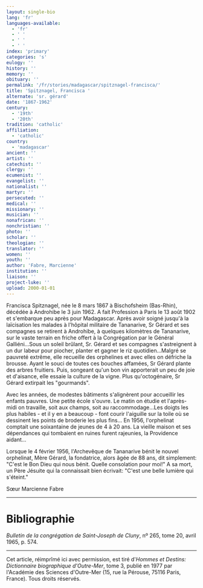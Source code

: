 ```yaml
---
layout: single-bio
lang: 'fr'
languages-available:
  - 'fr'
  - ' '
  - ' '
  - ' '
index: 'primary'
categories: 's'
eulogy: ''
history: ''
memory: ''
obituary: ''
permalink: '/fr/stories/madagascar/spitznagel-francisca/'
title: 'Spitznagel, Francisca '
alternate: 'sr. gérard'
date: '1867-1962'
century:
  - '19th'
  - '20th'
tradition: 'catholic'
affiliation:
  - 'catholic'
country:
  - 'madagascar'
ancient: ''
artist: ''
catechist: ''
clergy: ''
ecumenist: ''
evangelist: ''
nationalist: ''
martyr: ''
persecuted: ''
medical: ''
missionary: ''
musician: ''
nonafrican: ''
nonchristian: ''
photo: ''
scholar: ''
theologian: ''
translator: ''
women: ''
youth: ''
author: 'Fabre, Marcienne'
institution: ''
liaison: ''
project-luke: ''
upload: 2000-01-01
---
```



Francisca Spitznagel, née le 8 mars 1867 à Bischofsheim (Bas-Rhin), décédée à Androhibe le 3 juin 1962. A fait Profession à Paris le 13 août 1902 et s'embarque peu après pour Madagascar. Après avoir soigné jusqu'à la laïcisation les malades à l'hôpital militaire de Tananarive, Sr Gérard et ses compagnes se retirent à Androhibe, à quelques kilomètres de Tananarive, sur le vaste terrain en friche offert à la Congrégation par le Général Galliéni...Sous un soleil brûlant, Sr. Gérard et ses compagnes s'astreignent à un dur labeur pour piocher, planter et gagner le riz quotidien…Malgré se pauvreté extrême, elle recueille des orphelines et avec elles on défriche la brousse. Ayant le souci de toutes ces bouches affamées, Sr Gérard plante des arbres fruitiers. Puis, songeant qu'un bon vin apporterait un peu de joie et d'aisance, elle essaie la culture de la vigne. Plus qu'octogénaire, Sr Gérard extirpait les "gourmands".

Avec les années, de modestes bâtiments s'alignèrent pour accueillir les enfants pauvres. Une petite école s'ouvre. Le matin on étudie et l'après-midi on travaille, soit aux champs, soit au raccommodage…Les doigts les plus habiles - et il y en a beaucoup - font courir l'aiguille sur la toile où se dessinent les points de broderie les plus fins… En 1956, l'orphelinat comptait une soixantaine de jeunes de 4 à 20 ans. La vieille maison et ses dépendances qui tombaient en ruines furent rajeunies, la Providence aidant...

Lorsque le 4 février 1956, l'Archevêque de Tananarive bénit le nouvel orphelinat, Mère Gérard, la fondatrice, alors âgée de 88 ans, dit simplement: "C'est le Bon Dieu qui nous bénit. Quelle consolation pour moi!" A sa mort, un Père Jésuite qui la connaissait bien écrivait: "C'est une belle lumière qui s'éteint."

Sœur Marcienne Fabre

---

# Bibliographie

*Bulletin de la congrégation de Saint-Joseph de Cluny*, nº 265, tome 20, avril 1965, p. 574.

---

Cet article, réimprîmé ici avec permission, est tiré d'*Hommes et Destins: Dictionnaire biographique d'Outre-Mer*, tome 3, publié en 1977 par l'Académie des Sciences d'Outre-Mer (15, rue la Pérouse, 75116 Paris, France). Tous droits réservés.